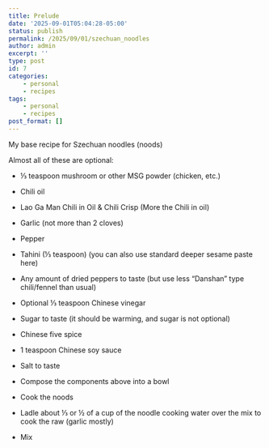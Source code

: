 ```yaml
---
title: Prelude
date: '2025-09-01T05:04:28-05:00'
status: publish
permalink: /2025/09/01/szechuan_noodles
author: admin
excerpt: ''
type: post
id: 7
categories:
    - personal
    - recipes
tags:
    - personal
    - recipes
post_format: []
---
```

My base recipe for Szechuan noodles (noods)

Almost all of these are optional:

* ⅓ teaspoon mushroom or other MSG powder (chicken, etc.)
* Chili oil
* Lao Ga Man Chili in Oil & Chili Crisp (More the Chili in oil)
* Garlic (not more than 2 cloves)
* Pepper
* Tahini (⅓ teaspoon) (you can also use standard deeper sesame paste here)
* Any amount of dried peppers to taste (but use less “Danshan” type chili/fennel than usual)
* Optional ⅓ teaspoon Chinese vinegar
* Sugar to taste (it should be warming, and sugar is not optional)
* Chinese five spice
* 1 teaspoon Chinese soy sauce
* Salt to taste


* Compose the components above into a bowl
* Cook the noods
* Ladle about ⅓ or ½ of a cup of the noodle cooking water over the mix to cook the raw (garlic mostly)
* Mix